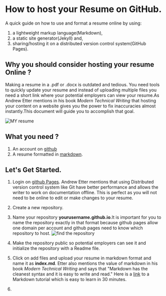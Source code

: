 # How to host your Resume on GitHub.

A quick guide on how to use and format a resume online by using:
1. a lightweight markup language(Markdown),
1. a static site generator(Jekyll) and,
1. sharing/hosting it on a distributed version control system(GitHub Pages).

## Why you should consider hosting your resume Online ?

Making a resume in a .pdf or .docx is outdated and tedious. You need tools to quickly update your resume and instead of uploading multiple files you need a short link where your potential employers can view your resume.As Andrew Etter mentions in his book *Modern Technical Writing* that hosting your content on a website gives you the power to fix inaccuracies almost instantly.This document will guide you to accomplish that goal.

![MY resume](https://media.giphy.com/media/znMM8g0B7EE5HZHzlV/giphy.gif)

## What you need ?
1. An account on [github](https://github.com/)
1. A resume formatted in [markdown](https://daringfireball.net/projects/markdown/). 

## Let's Get Started.
1. Login on [github Pages](https://github.com/). Andrew Etter mentions that using Distributed version control system like Git have better performance and allows the writer to work on documentation offline. This is perfect as you will not need to be online to edit or make changes to your resume.

2. Create a new repository. 
3. Name your repository **yourusername.github.io**.It is important for you to name the repository exactly in that format because github pages allow one domain per account and github pages need to know which repository to host. ![find the repository](https://media.giphy.com/media/pWKSwNQNyZzCZA2S2i/giphy.gif) 
4. Make the repository public so potential employers can see it and initialize the repository with a Readme file.
5. Click on add files and upload your resume in markdown format and name it as **index.md**. Etter also mentions the value of markdown in his book *Modern Technical Writing* and says that "Markdown has the cleanest syntax and it is easy to write and read." Here is a [link](https://www.markdowntutorial.com/) to a Markdown tutorial which is easy to learn in 30 minutes.
6. 
